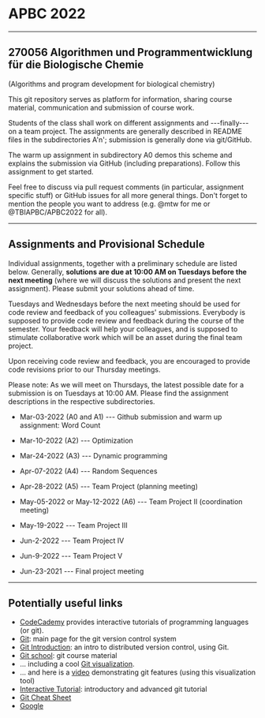 # APBC 2022
---------------------------------------------------------------------
270056 Algorithmen und Programmentwicklung für die Biologische Chemie
---------------------------------------------------------------------
(Algorithms and program development for biological chemistry)

This git repository serves as platform for information, sharing course material, communication and submission of course work.

Students of the class shall work on different assignments and ---finally--- on a team project. The assignments are generally described in README files in the subdirectories A'n'; submission is generally done via git/GitHub.

The warm up assignment in subdirectory A0 demos this scheme and explains the submission via GitHub (including preparations). Follow this assignment to get started.

Feel free to discuss via pull request comments (in particular, assignment specific stuff) or GitHub issues for all more general things. Don't forget to mention the people you want to address (e.g. @mtw for me or @TBIAPBC/APBC2022 for all).

------------------------
Assignments and Provisional Schedule
------------------------

Individual assignments, together with a preliminary schedule are listed below. Generally, __solutions are due at 10:00 AM on Tuesdays before the next meeting__ (where we will discuss the solutions and present the next assignment). Please submit your solutions ahead of time.

Tuesdays and Wednesdays before the next meeting should be used for code review and feedback of you colleagues' submissions. Everybody is supposed to provide code review and feedback during the course of the semester. Your feedback will help your colleagues, and is supposed to stimulate collaborative work which will be an asset during the final team project.

Upon receiving code review and feedback, you are encouraged to provide code revisions prior to our Thursday meetings.

Please note: As we will meet on Thursdays, the latest possible date for a submission is on Tuesdays at 10:00 AM. Please find the assignment descriptions in the respective subdirectories.


* Mar-03-2022 (A0 and A1) --- Github submission and warm up assignment: Word Count

* Mar-10-2022 (A2) --- Optimization

* Mar-24-2022 (A3) --- Dynamic programming

* Apr-07-2022 (A4) --- Random Sequences

* Apr-28-2022 (A5) --- Team Project (planning meeting)

* May-05-2022 or May-12-2022 (A6) --- Team Project II (coordination meeting)

* May-19-2022 --- Team Project III

* Jun-2-2022 --- Team Project IV  

* Jun-9-2022 --- Team Project V

* Jun-23-2021 --- Final project meeting


------------------------
Potentially useful links
------------------------

* [CodeCademy](https://www.codecademy.com) provides interactive tutorials of programming languages (or git).
* [Git](https://git-scm.com): main page for the git version control system
* [Git Introduction](https://imada.sdu.dk/~jlandersen/_static/git.pdf): an intro to distributed version control, using Git.
* [Git school](https://github.com/git-school): git course material
* ... including a cool [Git visualization](http://git-school.github.io/visualizing-git/).
* ... and here is a [video](https://vimeo.com/314971616/ed90cde6ec) demonstrating git features (using this visualization tool)
* [Interactive Tutorial](https://learngitbranching.js.org/): introductory and advanced git tutorial
* [Git Cheat Sheet](https://education.github.com/git-cheat-sheet-education.pdf)
* [Google](https://www.google.at)
